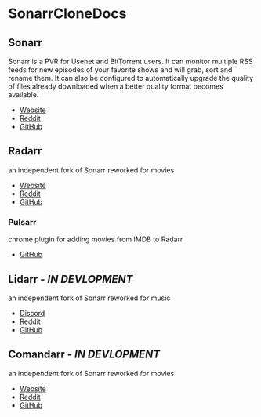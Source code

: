 # SonarrCloneDocs

## Sonarr
Sonarr is a PVR for Usenet and BitTorrent users. It can monitor multiple RSS feeds for new episodes of your favorite shows and will grab, sort and rename them. It can also be configured to automatically upgrade the quality of files already downloaded when a better quality format becomes available. 
* [Website](https://sonarr.tv/)
* [Reddit](https://www.reddit.com/r/sonarr/)
* [GitHub](https://github.com/Sonarr/Sonarr)

## Radarr
an independent fork of Sonarr reworked for movies 
* [Website](https://radarr.video/)
* [Reddit](https://www.reddit.com/r/radarr/)
* [GitHub](https://github.com/Radarr/Radarr)
### Pulsarr
  chrome plugin for adding movies from IMDB to Radarr
  * [GitHub](https://github.com/roboticsound/Pulsarr)

## Lidarr - _**IN DEVLOPMENT**_
an independent fork of Sonarr reworked for music
* [Discord](https://discord.gg/8Y7rDc9)
* [Reddit](https://www.reddit.com/r/Lidarr/)
* [GitHub](https://github.com/Lidarr/Lidarr)

## Comandarr - _**IN DEVLOPMENT**_
an independent fork of Sonarr reworked for movies 
* [Website](https://comandarr.github.io/)
* [Reddit](https://www.reddit.com/r/Comandarr/)
* [GitHub](https://github.com/Comandarr/Comandarr)

